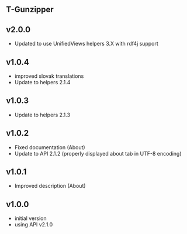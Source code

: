 T-Gunzipper
----------

v2.0.0
---
* Updated to use UnifiedViews helpers 3.X with rdf4j support

v1.0.4
---
* improved slovak translations
* Update to helpers 2.1.4


v1.0.3
---
* Update to helpers 2.1.3

v1.0.2
---
* Fixed documentation (About)
* Update to API 2.1.2 (properly displayed about tab in UTF-8 encoding)

v1.0.1
---
* Improved description (About)

v1.0.0
---
* initial version
* using API v2.1.0
